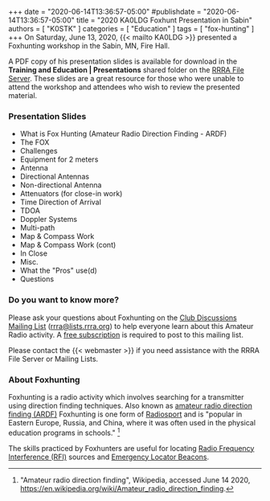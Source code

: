 +++
date = "2020-06-14T13:36:57-05:00"
#publishdate = "2020-06-14T13:36:57-05:00"
title = "2020 KA0LDG Foxhunt Presentation in Sabin"
authors = [ "K0STK" ]
categories = [ "Education" ]
tags = [ "fox-hunting" ]
+++
On Saturday, June 13, 2020, {{< mailto KA0LDG >}} presented a Foxhunting workshop
in the Sabin, MN, Fire Hall.

A PDF copy of his presentation slides is available for download in the
**Training and Education | Presentations** shared folder on the
[RRRA File Server](https://cloud.rrra.org). These slides are a great resource
for those who were unable to attend the workshop and attendees who wish to
review the presented material.

<!--more-->

### Presentation Slides

* What is Fox Hunting (Amateur Radio Direction Finding - ARDF)
* The FOX
* Challenges
* Equipment for 2 meters
* Antenna
* Directional Antennas
* Non-directional Antenna
* Attenuators (for close-in work)
* Time Direction of Arrival
* TDOA
* Doppler Systems
* Multi-path
* Map & Compass Work
* Map & Compass Work (cont)
* In Close
* Misc.
* What the "Pros" use(d)
* Questions

### Do you want to know more?

Please ask your questions about Foxhunting on the
[Club Discussions Mailing List](mailto:rrra@lists.rrra.org)
([rrra@lists.rrra.org](mailto:rrra@lists.rrra.org)) to help everyone learn
about this Amateur Radio activity. A [free subscription](https://lists.rrra.org/mailman/listinfo/rrra)
is required to post to this mailing list.

Please contact the {{< webmaster >}} if you need assistance with the RRRA File
Server or Mailing Lists.

### About Foxhunting

Foxhunting is a radio activity which involves searching
for a transmitter using direction finding techniques.
Also known as [amateur radio direction finding
\(ARDF\)](https://en.wikipedia.org/wiki/Amateur_radio_direction_finding)
Foxhunting is one form of
[Radiosport](https://en.wikipedia.org/wiki/Radiosport#Amateur_radio_direction_finding)
and is "popular in Eastern Europe, Russia, and China, where it was often
used in the physical education programs in schools." [^1]

[^1]: "Amateur radio direction finding", Wikipedia, accessed June 14 2020, https://en.wikipedia.org/wiki/Amateur_radio_direction_finding.

The skills practiced by Foxhunters are useful for locating
[Radio Frequency Interference \(RFI\)](http://www.arrl.org/radio-frequency-interference-rfi)
sources and
[Emergency Locator Beacons](https://en.wikipedia.org/wiki/Emergency_locator_beacon).

